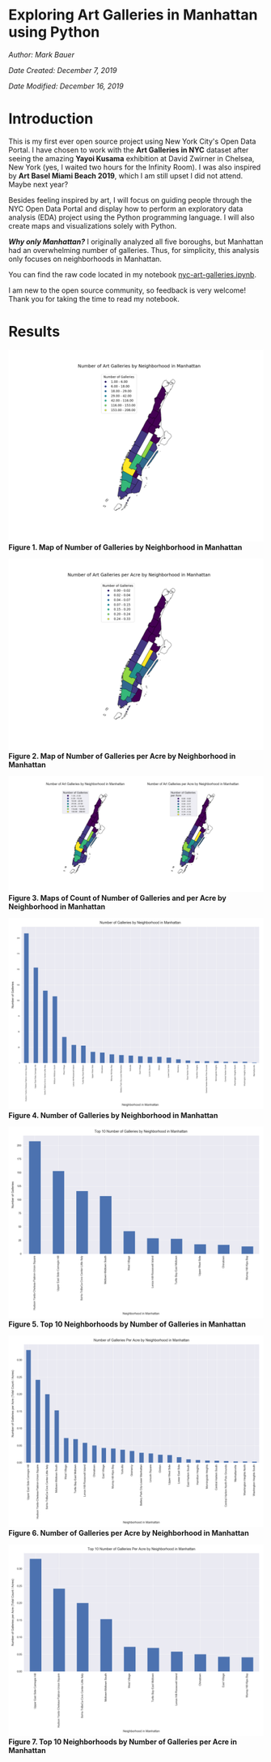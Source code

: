 # Exploring Art Galleries in Manhattan using Python

*Author: Mark Bauer*

*Date Created: December 7, 2019*

*Date Modified: December 16, 2019*

# Introduction 

This is my first ever open source project using New York City's Open Data Portal. I have chosen to work with the **Art Galleries in NYC** dataset after seeing the amazing **Yayoi Kusama** exhibition at David Zwirner in Chelsea, New York (yes, I waited two hours for the Infinity Room). I was also inspired by **Art Basel Miami Beach 2019**, which I am still upset I did not attend. Maybe next year?

Besides feeling inspired by art, I will focus on guiding people through the NYC Open Data Portal and display how to perform an exploratory data analysis (EDA) project using the Python programming language. I will also create maps and visualizations solely with Python. 

***Why only Manhattan?*** I originally analyzed all five boroughs, but Manhattan had an overwhelming number of galleries. Thus, for simplicity, this analysis only focuses on neighborhoods in Manhattan.

You can find the raw code located in my notebook [nyc-art-galleries.ipynb](https://github.com/mebauer/nyc-art-galleries/blob/master/nyc-art-galleries.ipynb).

I am new to the open source community, so feedback is very welcome! Thank you for taking the time to read my notebook.


# Results

![Sample Figure](figures/galleries-by-neighborhood-manhattan-map.png)
**Figure 1. Map of Number of Galleries by Neighborhood in Manhattan**


![Sample Figure](figures/galleries-per-acre-by-neighborhood-manhattan-map.png)
**Figure 2. Map of Number of Galleries per Acre by Neighborhood in Manhattan**


![Sample Figure](figures/count-and-area-by-neighborhood-manhattan-maps.png)
**Figure 3. Maps of Count of Number of Galleries and per Acre by Neighborhood in Manhattan**


![Sample Figure](figures/galleries-by-neighborhood-manhattan-bar.png)
**Figure 4. Number of Galleries by Neighborhood in Manhattan**


![Sample Figure](figures/galleries-by-neighborhood-manhattan-bar-top10.png)
**Figure 5. Top 10 Neighborhoods by Number of Galleries in Manhattan**


![Sample Figure](figures/galleries-per-acre-by-neighborhood-manhattan-bar.png)
**Figure 6. Number of Galleries per Acre by Neighborhood in Manhattan**


![Sample Figure](figures/galleries-per-acre-by-neighborhood-manhattan-bar-top10.png)
**Figure 7. Top 10 Neighborhoods by Number of Galleries per Acre in Manhattan**
